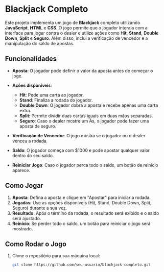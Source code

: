 # Blackjack Completo

Este projeto implementa um jogo de **Blackjack** completo utilizando **JavaScript**, **HTML** e **CSS**. O jogo permite que o jogador interaja com a interface para jogar contra o dealer e utilize ações como **Hit**, **Stand**, **Double Down**, **Split** e **Seguro**. Além disso, inclui a verificação de vencedor e a manipulação do saldo de apostas.

## Funcionalidades

- **Aposta**: O jogador pode definir o valor da aposta antes de começar o jogo.
- **Ações disponíveis**:
  - **Hit**: Pede uma carta ao jogador.
  - **Stand**: Finaliza a rodada do jogador.
  - **Double Down**: O jogador dobra a aposta e recebe apenas uma carta extra.
  - **Split**: Permite dividir duas cartas iguais em duas mãos separadas.
  - **Seguro**: Caso o dealer mostre um Ás, o jogador pode fazer uma aposta de seguro.
  
- **Verificação de Vencedor**: O jogo mostra se o jogador ou o dealer venceu a rodada.
- **Saldo**: O jogador começa com $1000 e pode apostar qualquer valor dentro do seu saldo.
- **Reiniciar Jogo**: Caso o jogador perca todo o saldo, um botão de reinício aparece.

## Como Jogar

1. **Aposta**: Defina a aposta e clique em "Apostar" para iniciar a rodada.
2. **Jogadas**: Use as opções disponíveis (Hit, Stand, Double Down, Split, Seguro) durante a sua vez.
3. **Resultado**: Após o término da rodada, o resultado será exibido e o saldo será ajustado.
4. **Reinício**: Se perder todo o saldo, um botão para reiniciar o jogo será mostrado.

## Como Rodar o Jogo

1. Clone o repositório para sua máquina local:
   ```bash
   git clone https://github.com/seu-usuario/blackjack-completo.git
